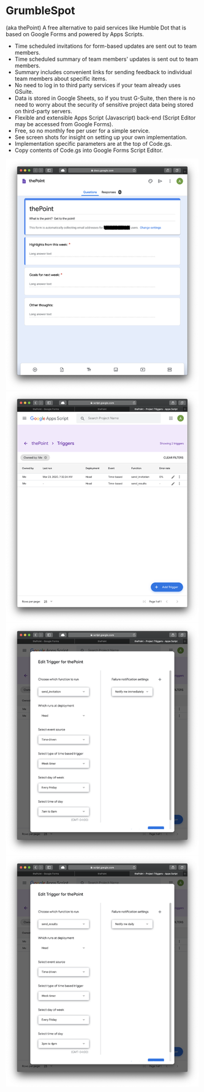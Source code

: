 # GrumbleSpot
(aka thePoint) A free alternative to paid services like Humble Dot that is based on Google Forms and powered by Apps Scripts.

- Time scheduled invitations for form-based updates are sent out to team members.
- Time scheduled summary of team members' updates is sent out to team members.
- Summary includes convenient links for sending feedback to individual team members about specific items.
- No need to log in to third party services if your team already uses GSuite.
- Data is stored in Google Sheets, so if you trust G-Suite, then there is no need to worry about the security of sensitive project data being stored on third-party servers.
- Flexible and extensible Apps Script (Javascript) back-end (Script Editor may be accessed from Google Forms).
- Free, so no monthly fee per user for a simple service.
- See screen shots for insight on setting up your own implementation.
- Implementation specific parameters are at the top of Code.gs.
- Copy contents of Code.gs into Google Forms Script Editor.

![](./img/ss_form.png)
![](./img/ss_triggers.png)
![](./img/ss_trigger_send_invitation.png)
![](./img/ss_trigger_send_response.png)
